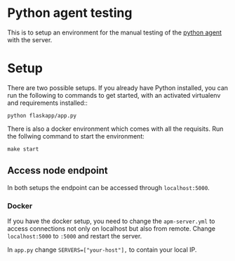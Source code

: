 # Python agent testing

This is to setup an environment for the manual testing of the [python agent](https://github.com/elastic/apm-agent-python) with the server.


# Setup

There are two possible setups. If you already have Python installed, you can run the following to commands to get started, with an activated virtualenv and requirements installed::

```
python flaskapp/app.py
```

There is also a docker environment which comes with all the requisits. Run the follwing command to start the environment:

```
make start
```

## Access node endpoint

In both setups the endpoint can be accessed through `localhost:5000`.


### Docker

If you have the docker setup, you need to change the `apm-server.yml` to access connections not only on localhost but also from remote. Change `localhost:5000` to `:5000` and restart the server.

In `app.py` change `SERVERS=["your-host"],` to contain your local IP.
